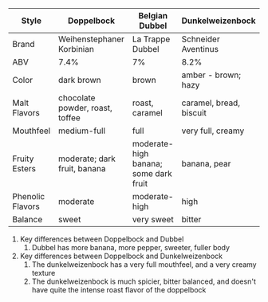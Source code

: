 | Style | Doppelbock | Belgian Dubbel | Dunkelweizenbock |
|--|--|--|--|
| Brand | Weihenstephaner Korbinian | La Trappe Dubbel | Schneider Aventinus
| ABV | 7.4% | 7% | 8.2%
| Color | dark brown | brown | amber - brown; hazy
| Malt Flavors | chocolate powder, roast, toffee | roast, caramel | caramel, bread, biscuit
| Mouthfeel | medium-full | full | very full, creamy
| Fruity Esters | moderate; dark fruit, banana| moderate-high banana; some dark fruit | banana, pear
| Phenolic Flavors | moderate | moderate-high | high
| Balance | sweet | very sweet | bitter

1. Key differences between Doppelbock and Dubbel
	1. Dubbel has more banana, more pepper, sweeter, fuller body
2. Key differences between Doppelbock and Dunkelweizenbock
	1. The dunkelweizenbock has a very full mouthfeel, and a very creamy texture
	2. The dunkelweizenbock is much spicier, bitter balanced, and doesn't have quite the intense roast flavor of the doppelbock